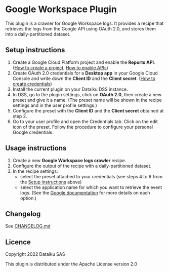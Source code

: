 # Google Workspace Plugin

This plugin is a crawler for Google Workspace logs.
It provides a recipe that retrieves the logs from the Google API using OAuth 2.0, and stores them into a daily-partitioned dataset.

## Setup instructions
1. Create a Google Cloud Platform project and enable the **Reports API**. ([How to create a project](https://developers.google.com/workspace/guides/create-project), [How to enable APIs](https://developers.google.com/workspace/guides/enable-apis))
2. Create OAuth 2.0 credentials for a **Desktop app** in your Google Cloud Console and write down the **Client ID** and the **Client secret**. ([How to create credentials](https://developers.google.com/workspace/guides/create-credentials#desktop-app))
3. Install the current plugin on your Dataiku DSS instance.
4. In DSS, go to the plugin settings, click on **OAuth 2.0**, then create a new preset and give it a name. (The preset name will be shown in the recipe settings and in the user profile settings.)
5. Configure the preset with the **Client ID** and the **Client secret** obtained at step 2.
6. Go to your user profile and open the Credentials tab. Click on the edit icon of the preset. Follow the procedure to configure your personal Google credentials.

## Usage instructions
1. Create a new **Google Workspace logs crawler** recipe.
2. Configure the output of the recipe with a daily-partitioned dataset.
3. In the recipe settings:
	- select the preset attached to your credentials (see steps 4 to 6 from the [Setup instructions](#-Setup-instructions) above)
	- select the application name for which you want to retrieve the event logs. (See the [Google documentation](https://developers.google.com/admin-sdk/reports/reference/rest/v1/activities/list#ApplicationName) for more details on each option.)

## Changelog
See [CHANGELOG.md](./CHANGELOG.md)

## Licence

Copyright 2022 Dataiku SAS

This plugin is distributed under the Apache License version 2.0
